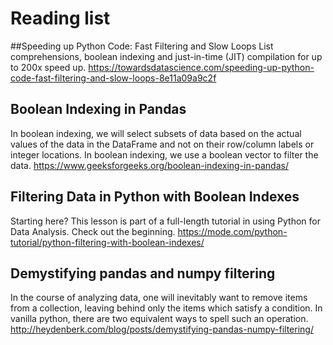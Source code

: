 # Reading list 


##Speeding up Python Code: Fast Filtering and Slow Loops
List comprehensions, boolean indexing and just-in-time (JIT) compilation for up to 200x speed up.
https://towardsdatascience.com/speeding-up-python-code-fast-filtering-and-slow-loops-8e11a09a9c2f

## Boolean Indexing in Pandas
In boolean indexing, we will select subsets of data based on the actual values of the data in the 
DataFrame and not on their row/column labels or integer locations. In boolean indexing, we use a boolean vector to filter the data.
https://www.geeksforgeeks.org/boolean-indexing-in-pandas/

## Filtering Data in Python with Boolean Indexes
Starting here? This lesson is part of a full-length tutorial in using Python for Data Analysis. Check out the beginning.
https://mode.com/python-tutorial/python-filtering-with-boolean-indexes/

## Demystifying pandas and numpy filtering
In the course of analyzing data, one will inevitably want to remove items from a collection, leaving behind only the items which satisfy a condition. In vanilla python, there are two equivalent ways to spell such an operation.
http://heydenberk.com/blog/posts/demystifying-pandas-numpy-filtering/